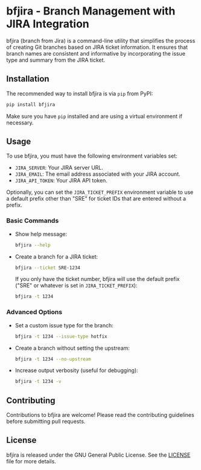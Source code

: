 # bfjira - Branch Management with JIRA Integration

bfjira (branch from Jira) is a command-line utility that simplifies the process of creating Git branches based on JIRA ticket information. It ensures that branch names are consistent and informative by incorporating the issue type and summary from the JIRA ticket.

## Installation

The recommended way to install bfjira is via `pip` from PyPI:

```bash
pip install bfjira
```

Make sure you have `pip` installed and are using a virtual environment if necessary.

## Usage

To use bfjira, you must have the following environment variables set:

- `JIRA_SERVER`: Your JIRA server URL.
- `JIRA_EMAIL`: The email address associated with your JIRA account.
- `JIRA_API_TOKEN`: Your JIRA API token.

Optionally, you can set the `JIRA_TICKET_PREFIX` environment variable to use a default prefix other than "SRE" for ticket IDs that are entered without a prefix.

### Basic Commands

- Show help message:

  ```bash
  bfjira --help
  ```

- Create a branch for a JIRA ticket:

  ```bash
  bfjira --ticket SRE-1234
  ```

  If you only have the ticket number, bfjira will use the default prefix ("SRE" or whatever is set in `JIRA_TICKET_PREFIX`):

  ```bash
  bfjira -t 1234
  ```

### Advanced Options

- Set a custom issue type for the branch:

  ```bash
  bfjira -t 1234 --issue-type hotfix
  ```

- Create a branch without setting the upstream:

  ```bash
  bfjira -t 1234 --no-upstream
  ```

- Increase output verbosity (useful for debugging):

  ```bash
  bfjira -t 1234 -v
  ```

## Contributing

Contributions to bfjira are welcome! Please read the contributing guidelines before submitting pull requests.

## License

bfjira is released under the GNU General Public License. See the [LICENSE](LICENSE) file for more details.
